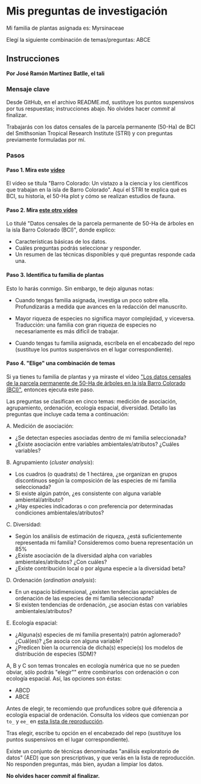 # Mis preguntas de investigación

Mi familia de plantas asignada es: Myrsinaceae

Elegí la siguiente combinación de temas/preguntas: ABCE


## Instrucciones

**Por José Ramón Martínez Batlle, el tali**

### Mensaje clave

Desde GitHub, en el archivo README.md, sustituye los puntos suspensivos por tus respuestas; instrucciones abajo. No olvides hacer *commit* al finalizar.

Trabajarás con los datos censales de la parcela permanente (50-Ha) de BCI del Smithsonian Tropical Research Institute (STRI) y con preguntas previamente formuladas por mí.

### Pasos

#### Paso 1. Mira este [vídeo](https://www.youtube.com/watch?v=bN54RGtxFeM)

El vídeo se titula "Barro Colorado: Un vistazo a la ciencia y los científicos que trabajan en la isla de Barro Colorado". Aquí el STRI te explica qué es BCI, su historia, el 50-Ha plot y cómo se realizan estudios de fauna.

#### Paso 2. Mira [este otro vídeo](https://www.youtube.com/watch?v=Hm6yO_V6NUY&list=PLDcT2n8UzsCRDqjqSeqHI1wsiNOqpYmsJ&index=3)

Lo titulé "Datos censales de la parcela permanente de 50-Ha de árboles en la isla Barro Colorado (BCI)", donde explico:

- Características básicas de los datos.
- Cuáles preguntas podrás seleccionar y responder.
- Un resumen de las técnicas disponibles y qué preguntas responde cada una.

#### Paso 3. Identifica tu familia de plantas

Esto lo harás conmigo. Sin embargo, te dejo algunas notas:

- Cuando tengas familia asignada, investiga un poco sobre ella. Profundizarás a medida que avances en la redacción del manuscrito.

- Mayor riqueza de especies no significa mayor complejidad, y viceversa. Traducción: una familia con gran riqueza de especies no necesariamente es más difícil de trabajar.

- Cuando tengas tu familia asignada, escríbela en el encabezado del repo (sustituye los puntos suspensivos en el lugar correspondiente).

#### Paso 4. "Elige" una combinación de temas

Si ya tienes tu familia de plantas y ya miraste el vídeo ["Los datos censales de la parcela permanente de 50-Ha de árboles en la isla Barro Colorado (BCI)"](https://www.youtube.com/watch?v=Hm6yO_V6NUY&list=PLDcT2n8UzsCRDqjqSeqHI1wsiNOqpYmsJ&index=3), entonces ejecuta este paso.

Las preguntas se clasifican en cinco temas: medición de asociación, agrupamiento, ordenación, ecología espacial, diversidad. Detallo las preguntas que incluye cada tema a continuación:

A. Medición de asociación:

- ¿Se detectan especies asociadas dentro de mi familia seleccionada?
- ¿Existe asociación entre variables ambientales/atributos? ¿Cuáles variables?

B. Agrupamiento (_cluster analysis_):

- Los cuadros (o quadrats) de 1 hectárea, ¿se organizan en grupos discontinuos según la composición de las especies de mi familia seleccionada?
- Si existe algún patrón, ¿es consistente con alguna variable ambiental/atributo?
- ¿Hay especies indicadoras o con preferencia por determinadas condiciones ambientales/atributos?

C. Diversidad:

- Según los análisis de estimación de riqueza, ¿está suficientemente representada mi familia? Consideremos como buena representación un 85%
- ¿Existe asociación de la diversidad alpha con variables ambientales/atributos? ¿Con cuáles?
- ¿Existe contribución local o por alguna especie a la diversidad beta?

D. Ordenación (_ordination analysis_):

- En un espacio bidimensional, ¿existen tendencias apreciables de ordenación de las especies de mi familia seleccionada?
- Si existen tendencias de ordenación, ¿se asocian éstas con variables ambientales/atributos?

E. Ecología espacial:

- ¿Alguna(s) especies de mi familia presenta(n) patrón aglomerado? ¿Cuál(es)? ¿Se asocia con alguna variable?
- ¿Predicen bien la ocurrencia de dicha(s) especie(s) los modelos de distribución de especies (SDM)?

A, B y C son temas troncales en ecología numérica que no se pueden obviar, sólo podrás "elegir"" entre combinarlos con ordenación o con ecología espacial. Así, las opciones son éstas:

- ABCD
- ABCE

Antes de elegir, te recomiendo que profundices sobre qué diferencia a ecología espacial de ordenación. Consulta los vídeos que comienzan por `to_` y `ee_` en [esta lista de reproducción](https://www.youtube.com/watch?v=v1EX8OzAyBw&list=PLDcT2n8UzsCRDqjqSeqHI1wsiNOqpYmsJ).

Tras elegir, escribe tu opción en el encabezado del repo (sustituye los puntos suspensivos en el lugar correspondiente).

Existe un conjunto de técnicas denominadas "análisis exploratorio de datos" (AED) que son prescriptivas, y que verás en la lista de reproducción. No responden preguntas, más bien, ayudan a limpiar los datos.

**No olvides hacer *commit* al finalizar.**
